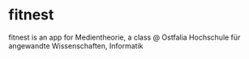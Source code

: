 # fitnest

fitnest is an app for Medientheorie, a class @ Ostfalia Hochschule für angewandte Wissenschaften, Informatik
